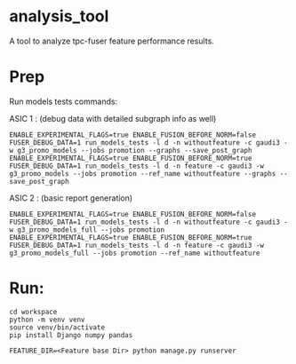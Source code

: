# analysis_tool
A tool to analyze tpc-fuser feature performance results.

# Prep
Run models tests commands:

ASIC 1 : (debug data with detailed subgraph info as well)
```
ENABLE_EXPERIMENTAL_FLAGS=true ENABLE_FUSION_BEFORE_NORM=false FUSER_DEBUG_DATA=1 run_models_tests -l d -n withoutfeature -c gaudi3 -w g3_promo_models --jobs promotion --graphs --save_post_graph
ENABLE_EXPERIMENTAL_FLAGS=true ENABLE_FUSION_BEFORE_NORM=true FUSER_DEBUG_DATA=1 run_models_tests -l d -n feature -c gaudi3 -w g3_promo_models --jobs promotion --ref_name withoutfeature --graphs --save_post_graph
```

ASIC 2 : (basic report generation)
```
ENABLE_EXPERIMENTAL_FLAGS=true ENABLE_FUSION_BEFORE_NORM=false FUSER_DEBUG_DATA=1 run_models_tests -l d -n withoutfeature -c gaudi3 -w g3_promo_models_full --jobs promotion
ENABLE_EXPERIMENTAL_FLAGS=true ENABLE_FUSION_BEFORE_NORM=true FUSER_DEBUG_DATA=1 run_models_tests -l d -n feature -c gaudi3 -w g3_promo_models_full --jobs promotion --ref_name withoutfeature
```
# Run:
```
cd workspace
python -m venv venv
source venv/bin/activate
pip install Django numpy pandas

FEATURE_DIR=<Feature base Dir> python manage.py runserver
```
